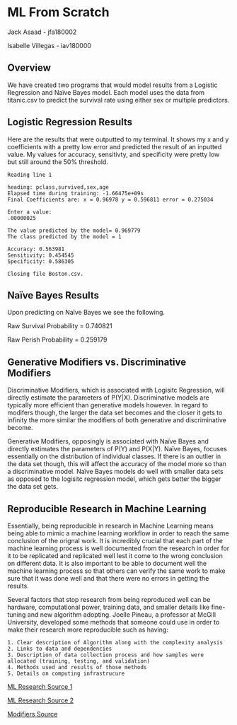 # ML From Scratch

Jack Asaad - jfa180002

Isabelle Villegas - iav180000

## Overview
We have created two programs that would model results from a Logistic Regression and Naïve Bayes model. Each model uses the data from titanic.csv to predict the survival rate using either sex or multiple predictors.

## Logistic Regression Results

Here are the results that were outputted to my terminal. It shows my x and y coefficients with a pretty low error and predicted the result of an inputted value. My values for accuracy, sensitivty, and specificity were pretty low but still around the 50% threshold. 

```
Reading line 1

heading: pclass,survived,sex,age
Elapsed time during training: -1.66475e+09s
Final Coefficients are: x = 0.96978 y = 0.596811 error = 0.275034

Enter a value: 
.00000025

The value predicted by the model= 0.969779
The class predicted by the model = 1

Accuracy: 0.563981
Sensitivity: 0.454545
Specificity: 0.586305

Closing file Boston.csv.
```

## Naïve Bayes Results
Upon predicting on Naïve Bayes we see the following.

Raw Survival Probability = 0.740821

Raw Perish Probability = 0.259179

## Generative Modifiers vs. Discriminative Modifiers
Discriminative Modifiers, which is associated with Logisitc Regression, will directly estimate the parameters of P(Y|X). Discriminative models are typically more efficient than generative models however. In regard to modifers though, the larger the data set becomes and the closer it gets to infinity the more similar the modifiers of both generative and discriminative become.

Generative Modifiers, opposingly is associated with Naïve Bayes and directly estimates the parameters of P(Y) and P(X|Y). Naïve Bayes, focuses essentially on the distribution of individual classes. If there is an outlier in the data set though, this will affect the accuracy of the model more so than a discriminative model. Naïve Bayes models do well with smaller data sets as opposed to the logisitc regression model, which gets better the bigger the data set gets.

## Reproducible Research in Machine Learning
Essentially, being reproducible in research in Machine Learning means being able to mimic a machine learning workflow in order to reach the same conclusion of the orignal work. It is incredibly crucial that each part of the machine learning process is well documented from the research in order for it to be replicated and replicated well lest it come to the wrong conclusion on different data. It is also important to be able to document well the machine learning process so that others can verify the same work to make sure that it was done well and that there were no errors in getting the results.

Several factors that stop research from being reproduced well can be hardware, computational power, training data, and smaller details like fine-tuning and new algorithm adopting. Joelle Pineau, a professor at McGill University, developed some methods that someone could use in order to make their research more reproducible such as having:

    1. Clear description of Algorithm along with the complexity analysis
    2. Links to data and dependencies
    3. Description of data collection process and how samples were allocated (training, testing, and validation)
    4. Methods used and results of those methods
    5. Details on computing infrastrucure

[ML Research Source 1](https://towardsdatascience.com/reproducible-machine-learning-cf1841606805)

[ML Research Source 2](https://blog.ml.cmu.edu/2020/08/31/5-reproducibility/)

[Modifiers Source](https://www.analyticsvidhya.com/blog/2021/07/deep-understanding-of-discriminative-and-generative-models-in-machine-learning/#h2_5)
